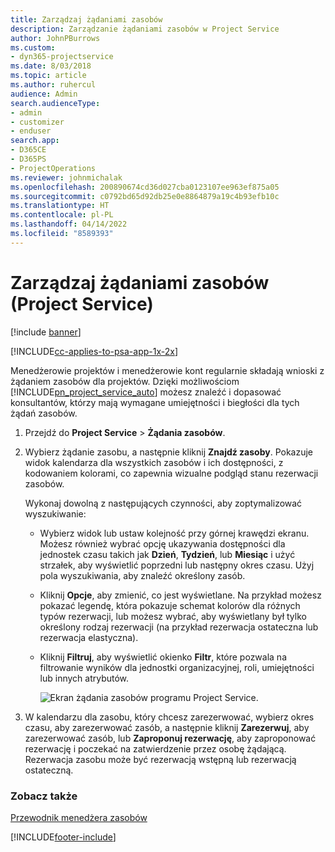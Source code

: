 ```yaml
---
title: Zarządzaj żądaniami zasobów
description: Zarządzanie żądaniami zasobów w Project Service
author: JohnPBurrows
ms.custom:
- dyn365-projectservice
ms.date: 8/03/2018
ms.topic: article
ms.author: ruhercul
audience: Admin
search.audienceType:
- admin
- customizer
- enduser
search.app:
- D365CE
- D365PS
- ProjectOperations
ms.reviewer: johnmichalak
ms.openlocfilehash: 200890674cd36d027cba0123107ee963ef875a05
ms.sourcegitcommit: c0792bd65d92db25e0e8864879a19c4b93efb10c
ms.translationtype: HT
ms.contentlocale: pl-PL
ms.lasthandoff: 04/14/2022
ms.locfileid: "8589393"
---
```

# <a name="manage-resource-requests-project-service"></a>Zarządzaj żądaniami zasobów (Project Service)

[!include [banner](../includes/psa-now-project-operations.md)]

[!INCLUDE[cc-applies-to-psa-app-1x-2x](../includes/cc-applies-to-psa-app-1x-2x.md)]

Menedżerowie projektów i menedżerowie kont regularnie składają wnioski z żądaniem zasobów dla projektów. Dzięki możliwościom [!INCLUDE[pn_project_service_auto](../includes/pn-project-service-auto.md)] możesz znaleźć i dopasować konsultantów, którzy mają wymagane umiejętności i biegłości dla tych żądań zasobów.  
  
1. Przejdź do **Project Service** > **Żądania zasobów**.  
  
2. Wybierz żądanie zasobu, a następnie kliknij **Znajdź zasoby**. Pokazuje widok kalendarza dla wszystkich zasobów i ich dostępności, z kodowaniem kolorami, co zapewnia wizualne podgląd stanu rezerwacji zasobów.  
  
    Wykonaj dowolną z następujących czynności, aby zoptymalizować wyszukiwanie:  
  
   -   Wybierz widok lub ustaw kolejność przy górnej krawędzi ekranu. Możesz również wybrać opcję ukazywania dostępności dla jednostek czasu takich jak **Dzień**, **Tydzień**, lub **Miesiąc** i użyć strzałek, aby wyświetlić poprzedni lub następny okres czasu. Użyj pola wyszukiwania, aby znaleźć określony zasób.  
  
   -   Kliknij **Opcje**, aby zmienić, co jest wyświetlane. Na przykład możesz pokazać legendę, która pokazuje schemat kolorów dla różnych typów rezerwacji, lub możesz wybrać, aby wyświetlany był tylko określony rodzaj rezerwacji (na przykład rezerwacja ostateczna lub rezerwacja elastyczna).  
  
   -   Kliknij **Filtruj**, aby wyświetlić okienko **Filtr**, które pozwala na filtrowanie wyników dla jednostki organizacyjnej, roli, umiejętności lub innych atrybutów.  
  
       ![Ekran żądania zasobów programu Project Service.](../psa/media/project-service-resource-request-screen.png "Ekran żądania zasobów programu Project Service")  
  
3. W kalendarzu dla zasobu, który chcesz zarezerwować, wybierz okres czasu, aby zarezerwować zasób, a następnie kliknij **Zarezerwuj**, aby zarezerwować zasób, lub **Zaproponuj rezerwację**, aby zaproponować rezerwację i poczekać na zatwierdzenie przez osobę żądającą. Rezerwacja zasobu może być rezerwacją wstępną lub rezerwacją ostateczną.  
  
### <a name="see-also"></a>Zobacz także  
 [Przewodnik menedżera zasobów](../psa/resource-manager-guide.md)


[!INCLUDE[footer-include](../includes/footer-banner.md)]
